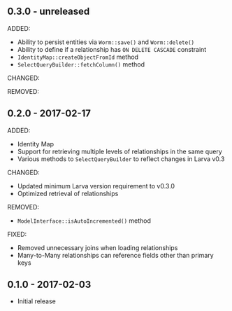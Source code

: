 ## 0.3.0 - unreleased

ADDED:

- Ability to persist entities via `Worm::save()` and `Worm::delete()`
- Ability to define if a relationship has `ON DELETE CASCADE` constraint
- `IdentityMap::createObjectFromId` method
- `SelectQueryBuilder::fetchColumn()` method

CHANGED:

REMOVED:

## 0.2.0 - 2017-02-17

ADDED:

- Identity Map
- Support for retrieving multiple levels of relationships in the same query
- Various methods to `SelectQueryBuilder` to reflect changes in Larva v0.3

CHANGED:

- Updated minimum Larva version requirement to v0.3.0
- Optimized retrieval of relationships

REMOVED:

- `ModelInterface::isAutoIncremented()` method

FIXED:

- Removed unnecessary joins when loading relationships
- Many-to-Many relationships can reference fields other than primary keys

## 0.1.0 - 2017-02-03

- Initial release
